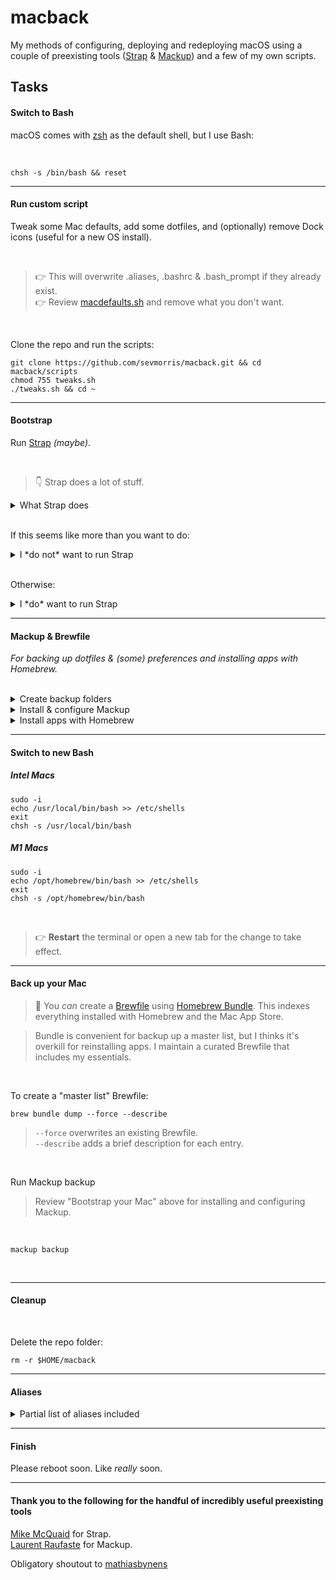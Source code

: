 # macback

My methods of configuring, deploying and redeploying macOS using a couple of preexisting tools ([Strap](https://github.com/MikeMcQuaid) & [Mackup](https://github.com/lra)) and a few of my own scripts.

## Tasks

#### Switch to Bash

  macOS comes with [zsh](https://support.apple.com/en-us/HT208050) as the default shell, but I use Bash:

  <br>

  ```
  chsh -s /bin/bash && reset
  ```

---
#### Run custom script

Tweak some Mac defaults, add some dotfiles, and (optionally) remove Dock icons (useful for a new OS install).

<br>

> :point_right: This will overwrite .aliases, .bashrc & .bash_prompt if they already exist.<br>
> :point_right: Review [macdefaults.sh](scripts/macdefaults.sh) and remove what you don't want.

<br>

Clone the repo and run the scripts:

```
git clone https://github.com/sevmorris/macback.git && cd macback/scripts
chmod 755 tweaks.sh
./tweaks.sh && cd ~
```

---
#### Bootstrap


Run [Strap](https://github.com/MikeMcQuaid/strap) *(maybe)*.

<br>

> :point_down: Strap does a lot of stuff.

<details>
  <summary>What Strap does</summary>

<br>

- Disables Java in Safari (for better security)
- Enables the macOS screensaver password immediately (for better security)
- Enables the macOS application firewall (for better security)
- Adds a Found this computer? message to the login screen (for machine recovery)
- Enables full-disk encryption and saves the FileVault Recovery Key to the Desktop (for better security)
- Installs the Xcode Command Line Tools (for compilers and Unix tools)
- Agree to the Xcode license (for using compilers without prompts)
- Installs Homebrew (for installing command-line software)
- Installs Homebrew Bundle (for bundler-like Brewfile support)
- Installs Homebrew Services (for managing Homebrew-installed services)
- Installs Homebrew Cask (for installing graphical software)
- Installs the latest macOS software updates (for better security)
- Installs dotfiles from a user's https://github.com/username/dotfiles repository. If they exist and are executable: runs script/setup to configure the dotfiles and script/strap-after-setup after setting up everything else.
- Installs software from a user's Brewfile in their https://github.com/username/homebrew-brewfile repository or .Brewfile in their home directory.
- A simple web application to set Git's name, email and GitHub token (needs authorised on any organisations you wish to access)
- Idempotent

</details>

<br>

If this seems like more than you want to do:

<details>
  <summary>I *do not* want to run Strap</summary>

---
Install [Homebrew](https://brew.sh/):


```
/bin/bash -c "$(curl -fsSL https://raw.githubusercontent.com/Homebrew/install/HEAD/install.sh)"
```

<br>

Install Xcode Command Line Tools:


```
xcode-select --install
```

</details>

<br>

Otherwise:

<details>
  <summary>I *do* want to run Strap</summary>

---

```
git clone https://github.com/MikeMcQuaid/strap
cd strap
bash bin/strap.sh
```

</details>

---
#### Mackup & Brewfile

_For backing up dotfiles & (some) preferences and installing apps with Homebrew._

<br>

<details>
  <summary>Create backup folders</summary>

---

```
mkdir ~/backups && mkdir ~/backups/mackup
```

<br>

</details>

<details>
  <summary>Install & configure Mackup</summary>

---

```
brew install mackup
```

<br>

Create a .cfg file for Mackup:

```
nano ~/.mackup.cfg
```

<br>

Add the following text and save:

```
[storage]
engine = file_system
path = backups
directory = mackup
```

<br>
</details>
<details>
  <summary>Install apps with Homebrew</summary>

---

This will install everything listed in your Brewfile.

> I include a curated [Brewfile](https://github.com/Homebrew/homebrew-bundle) in this repo
> that excludes casks and Mac App Store apps.

```
cd ~
brew bundle install
```

<br>

Clean up (using one of the new aliases):

```
cleanbrew
```

</details>

---
#### Switch to new Bash

##### Intel Macs

```
sudo -i
echo /usr/local/bin/bash >> /etc/shells
exit
chsh -s /usr/local/bin/bash
```

##### M1 Macs

```
sudo -i
echo /opt/homebrew/bin/bash >> /etc/shells
exit
chsh -s /opt/homebrew/bin/bash
```

<br>

> :point_right: **Restart** the terminal or open a new tab for the change to take effect.

---
#### Back up your Mac

> :pushpin: You _can_ create a [Brewfile](https://github.com/Homebrew/homebrew-bundle) using
> [Homebrew Bundle](https://docs.brew.sh/Manpage#bundle-subcommand). This indexes everything
> installed with Homebrew and the Mac App Store.<br>

> Bundle is convenient for backup up a master list, but I thinks it's overkill
> for reinstalling apps. I maintain a curated Brewfile that includes my essentials.

<br>

To create a "master list" Brewfile:

```
brew bundle dump --force --describe
```

> `--force` overwrites an existing Brewfile.<br>
> `--describe` adds a brief description for each entry.

<br>

Run Mackup backup

> Review "Bootstrap your Mac" above for installing and configuring Mackup.

<br>

```
mackup backup
```

<br>


---
#### Cleanup

<br>

Delete the repo folder:

```
rm -r $HOME/macback
```

---
#### Aliases

<details>
  <summary>Partial list of aliases included</summary>


##### Replace default commands

- List in tree form using exa<br>
`tree`

- Send files and folders to Trash instead of deleting<br>
`rm`

- Use micro instead of nano<br>
`nano`

- Use fd instead of find<br>
`find`

- Use duf instead of du<br>
`du`

- Use bat instead of cat<br>
`cat`

- Replace man with tldr<br>
`man`


##### Listing

- List all & sort by modification date with most recent first and directories first<br>
`lm`

- List only visible files & folders<br>
`ll`<br>
`ld`

- List all files and folders<br>
`la`

- List only (and all) files<br>
`lf`<br>
`files`

- Print each PATH entry on a separate line<br>
`path`


##### Clean up and update

- Recursively delete `.DS_Store` files (wipes out Desktop layout)<br>
`cleands`

- Flush Directory Service cache<br>
`flush`

- Clean up Homebrew<br>
`cleanbrew`

- Run brew-cask-upgrade and force it to update everything<br>
`Brewup`

- Get macOS Software Updates, and update installed Ruby gems, npm, and their installed packages<br>
`update`

- Back up dotfiles and preferences with mackup<br>
`mackup`

- Backup preferences locally then remotely<br>
`backup`

- Update dotfiles in ~/ if modified in macback<br>
`dots`

- brew uninstall <app name><br>
`unbrew`


##### Everything else

- Clear the terminal<br>
`c`

- Turn off the screen<br>
`s`

- sudo<br>
`please`

- Reload the shell (i.e. invoke as a login shell)<br>
`reload`

- Run gtop<br>
`mon`

- cd to Desktop or Downloads<br>
`dl`<br>
`dt`

- Copy a shrug to the clipboard<br>
`shrug`

- Run a system audit using Lynis<br>
`scan`<br>
`audit`

- Open Brewfile in nano (micro)<br>
`brewfile`

</details>

---
#### Finish

Please reboot soon. Like _really_ soon.

---
#### Thank you to the following for the handful of incredibly useful preexisting tools

[Mike McQuaid](https://github.com/MikeMcQuaid) for Strap.<br>
[Laurent Raufaste](https://github.com/lra) for Mackup.<br>

Obligatory shoutout to [mathiasbynens](https://github.com/mathiasbynens/dotfiles/blob/main/.macos)
